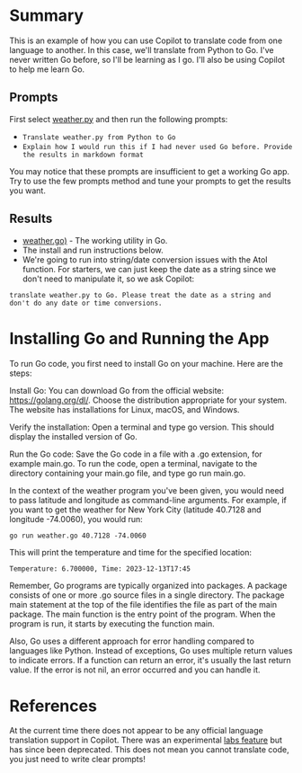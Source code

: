 # Summary

This is an example of how you can use Copilot to translate code from one language to another. In this case, we'll translate from Python to Go.
I've never written Go before, so I'll be learning as I go. I'll also be using Copilot to help me learn Go.

## Prompts

First select [weather.py](../api/weather.py) and then run the following prompts:

* `Translate weather.py from Python to Go`
* `Explain how I would run this if I had never used Go before. Provide the results in markdown format`

You may notice that these prompts are insufficient to get a working Go app. Try to use the few prompts method and tune your prompts to get the results you want.

## Results

* [weather.go)](./weather.go) - The working utility in Go.
* The install and run instructions below.
* We're going to run into string/date conversion issues with the AtoI function. For starters, we can just keep the date as a string since we don't need to manipulate it, so we ask Copilot:

```
translate weather.py to Go. Please treat the date as a string and don't do any date or time conversions.
```

# Installing Go and Running the App

To run Go code, you first need to install Go on your machine. Here are the steps:

Install Go: You can download Go from the official website: https://golang.org/dl/. Choose the distribution appropriate for your system. The website has installations for Linux, macOS, and Windows.

Verify the installation: Open a terminal and type go version. This should display the installed version of Go.

Run the Go code: Save the Go code in a file with a .go extension, for example main.go. To run the code, open a terminal, navigate to the directory containing your main.go file, and type go run main.go.

In the context of the weather program you've been given, you would need to pass latitude and longitude as command-line arguments. For example, if you want to get the weather for New York City (latitude 40.7128 and longitude -74.0060), you would run:

`go run weather.go 40.7128 -74.0060`

This will print the temperature and time for the specified location:

```
Temperature: 6.700000, Time: 2023-12-13T17:45
```

Remember, Go programs are typically organized into packages. A package consists of one or more .go source files in a single directory. The package main statement at the top of the file identifies the file as part of the main package. The main function is the entry point of the program. When the program is run, it starts by executing the function main.

Also, Go uses a different approach for error handling compared to languages like Python. Instead of exceptions, Go uses multiple return values to indicate errors. If a function can return an error, it's usually the last return value. If the error is not nil, an error occurred and you can handle it.

# References

At the current time there does not appear to be any official language translation support in Copilot. There was an experimental [labs feature](https://githubnext.com/projects/copilot-labs) but has since been deprecated. This does not mean you cannot translate code, you just need to write clear prompts!
